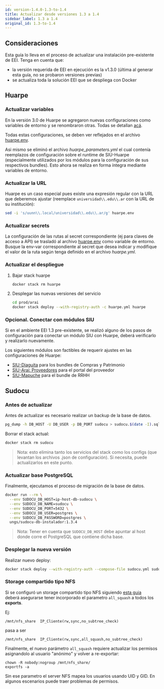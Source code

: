 ```yaml
---
id: version-1.4.0-1.3-to-1.4
title: Actualizar desde versiones 1.3 a 1.4
sidebar_label: 1.3 a 1.4
original_id: 1.3-to-1.4
---
```


## Consideraciones

Esta guía lo lleva en el proceso de actualizar una instalación pre-existente de EEI. Tenga en cuenta que:

* la versión requerida de EEI en ejecución es la v1.3.0 (última al generar esta guía, no se probaron versiones previas)
* se actualiza toda la solución EEI que se despliega con Docker


## Huarpe

### Actualizar variables

En la versión 3.0 de Huarpe se agregaron nuevas configuraciones como variables de entorno y se renombraron otras. Todas se detallan [acá](https://documentacion.siu.edu.ar/huarpe/docs/deploy/env/). 

Todas estas configuraciones, se deben ver reflejados en el archivo [huarpe.env](https://hub.siu.edu.ar/siu/expedientes/-/blob/master/prod/arai/huarpe.env).

Asi mismo se eliminó el archivo _huarpe_parameters.yml_ el cual contenía reemplazos de configuración sobre el runtime de SIU-Huarpe (especialmente
utilizados por los módulos para la configuración de sus respectivos bundles). Esto ahora se realiza en forma íntegra mediante variables de entorno.

### Actualizar la URL

Huarpe es un caso especial pues existe una expresión regular con la URL que deberemos ajustar (reemplace `universidad\\.edu\\.ar` con la URL de su institución):

```bash
sed -i 's/uunn\\.local/universidad\\.edu\\.ar/g' huarpe.env
```

### Actualizar secrets

La configuración de las rutas al secret correspondiente (ej para claves de acceso a API) se trasladó al archivo [huarpe.env](https://hub.siu.edu.ar/siu/expedientes/-/blob/master/prod/arai/huarpe.env)
como variable de entorno. Busque la env-var correspondiente al secret que desea indicar y modifique el valor de la ruta según tenga definido en el archivo _huarpe.yml_.


### Actualizar el despliegue

1. Bajar stack huarpe
   
    ```bash
    docker stack rm huarpe
    ```

1. Desplegar las nuevas versiones del servicio

    ```bash
    cd prod/arai
    docker stack deploy --with-registry-auth -c huarpe.yml huarpe
    ```

### Opcional. Conectar con módulos SIU

Si en el ambiente EEI 1.3 pre-existente, se realizó alguno de los pasos de configuración para conectar un módulo SIU con Huarpe, deberá verificarlo y realizarlo nuevamente. 

Los siguientes módulos son factibles de requerir ajustes en las configuraciones de Huarpe:
* [SIU-Diaguita](https://expedientes.siu.edu.ar/docs/diaguita/#habilitar-bundle-de-solicitudes-de-bienes-y-servicios) para los bundles de Compras y Patrimonio
* [SIU-Arai: Proveedores](https://expedientes.siu.edu.ar/docs/proveedores/#configuraci%C3%B3n-con-siu-huarpe) para el portal del proveedor
* [SIU-Mapuche](https://expedientes.siu.edu.ar/docs/mapuche/#habilitar-bundle-de-recursos-humanos) para el bundle de RRHH


## Sudocu

### Antes de actualizar

Antes de actualizar es necesario realizar un backup de la base de datos.

```bash
pg_dump -h DB_HOST -U DB_USER -p DB_PORT sudocu > sudocu.$(date -I).sql
```

Borrar el stack actual:

```bash
docker stack rm sudocu
```

> Nota: esto elimina tanto los servicios del stack como los configs (que levantan los archivos .json de configuración). Si necesita, puede actualizarlos en este punto.

### Actualizar base PostgreSQL

Finalmente, ejecutamos el proceso de migración de la base de datos.

```bash
docker run --rm \
  --env SUDOCU_DB_HOST=ip-host-db-sudocu \
  --env SUDOCU_DB_NAME=sudocu \
  --env SUDOCU_DB_PORT=5432 \
  --env SUDOCU_DB_USER=postgres \
  --env SUDOCU_DB_PASSWORD=postgres \
  ungs/sudocu-db-instalador:1.3.4
```

> Nota: Tener en cuenta que `SUDOCU_DB_HOST` debe apuntar al host donde corre el PostgreSQL que contiene dicha base.

### Desplegar la nueva versión

Realizar nuevo deploy:

```bash
docker stack deploy --with-registry-auth --compose-file sudocu.yml sudocu
```


### Storage compartido tipo NFS  

Si se configuró un storage compartido tipo NFS siguiendo [esta guia](https://expedientes.siu.edu.ar/docs/guia-nfs-swarm/)  
deberá asegurarse tener incorporado el parametro `all_squash` a todos los **exports**.  

Ej:  
```
/mnt/nfs_share  IP_Cliente(rw,sync,no_subtree_check)
```
pasa a ser  
```
/mnt/nfs_share  IP_Cliente(rw,sync,all_squash,no_subtree_check)
```

Finalmente, el nuevo parámetro `all_squash` requiere actualizar los permisos asignandolo al usuario "anónimo" y volver a re-exportar:
```
chown -R nobody:nogroup /mnt/nfs_share/
exportfs -a
```
Sin ese parametro el server NFS mapea los usuarios usando UID y GID. En algunos escenarios puede traer problemas de permisos.

